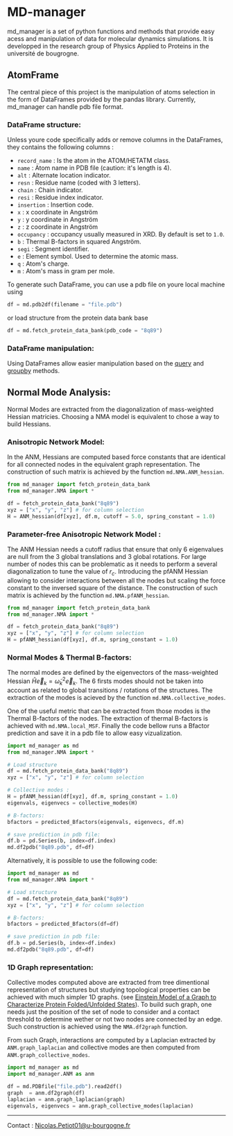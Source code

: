 # MD-manager
md_manager is a set of python functions and methods that provide easy acess and manipulation of data for molecular dynamics simulations. It is developped in the research group of Physics Applied to Proteins in the université de bougrogne. 

## AtomFrame
The central piece of this project is the manipulation of atoms selection in the form of DataFrames provided by the pandas library. Currently, md_manager can handle pdb file format.

### DataFrame structure:
Unless youre code specifically adds or remove columns in the DataFrames, they contains the following columns :
* `record_name` : Is the atom in the ATOM/HETATM class.
* `name` : Atom name in PDB file (caution: it's length is 4).
* `alt` : Alternate location indicator.
* `resn` : Residue name (coded with 3 letters).
* `chain` : Chain indicator.
* `resi` : Residue index indicator.
* `insertion` : Insertion code.
* `x` : x coordinate in Angström
* `y` : y coordinate in Angström
* `z` : z coordinate in Angström
* `occupancy` : occupancy usually measured in XRD. By default is set to `1.0`.
* `b` : Thermal B-factors in squared Angström.
* `segi` : Segment identifier.
* `e` : Element symbol. Used to determine the atomic mass.
* `q` : Atom's charge.
* `m` : Atom's mass in gram per mole.

To generate such DataFrame, you can use a pdb file on youre local machine using 
```python
df = md.pdb2df(filename = "file.pdb")
```
or load structure from the protein data bank base
```python
df = md.fetch_protein_data_bank(pdb_code = "8q89")
```
### DataFrame manipulation:
Using DataFrames allow easier manipulation based on the [query](https://pandas.pydata.org/docs/reference/api/pandas.DataFrame.query.html) and [groupby](https://pandas.pydata.org/docs/reference/api/pandas.DataFrame.groupby.html) methods.


## Normal Mode Analysis:
Normal Modes are extracted from the diagonalization of mass-weighted Hessian matricies. 
Choosing a NMA model is equivalent to chose a way to build Hessians.

### Anisotropic Network Model:
In the ANM, Hessians are computed based force constants that are identical for all connected nodes in the equivalent graph representation.
The construction of such matrix is achieved by the function `md.NMA.ANM_hessian`. 

```python
from md_manager import fetch_protein_data_bank
from md_manager.NMA import *

df = fetch_protein_data_bank("8q89")
xyz = ["x", "y", "z"] # for column selection
H = ANM_hessian(df[xyz], df.m, cutoff = 5.0, spring_constant = 1.0)
```
### Parameter-free Anisotropic Network Model :
The ANM Hessian needs a cutoff radius that ensure that only 6 eigenvalues are null from the 3 global translations and 3 global rotations. For large number of nodes this can be problematic as it needs to perform a several diagonalization to tune the value of $r_c$. Introducing the pfANM Hessian allowing to consider interactions between all the nodes but scaling the force constant to the inversed square of the distance. The construction of such matrix is achieved by the function `md.NMA.pfANM_hessian`.

```python
from md_manager import fetch_protein_data_bank
from md_manager.NMA import *

df = fetch_protein_data_bank("8q89")
xyz = ["x", "y", "z"] # for column selection
H = pfANM_hessian(df[xyz], df.m, spring_constant = 1.0)
```
### Normal Modes & Thermal B-factors:
The normal modes are defined by the eigenvectors of the mass-weighted Hessian $\hat{H}\vec{e}_k = \tilde{\omega}^2_k\vec{e}_k$. The 6 firsts modes should not be taken into account as related to global transitions / rotations of the structures. The extraction of the modes is acieved by the function `md.NMA.collective_modes`. 

One of the useful metric that can be extracted from those modes is the Thermal B-factors of the nodes. The extraction of thermal B-factors is achieved with `md.NMA.local_MSF`. Finally the code bellow runs a Bfactor prediction and save it in a pdb file to allow easy vizualization.

```python
import md_manager as md
from md_manager.NMA import *

# Load structure
df = md.fetch_protein_data_bank("8q89")
xyz = ["x", "y", "z"] # for column selection

# Collective modes :
H = pfANM_hessian(df[xyz], df.m, spring_constant = 1.0)
eigenvals, eigenvecs = collective_modes(H)

# B-factors:
bfactors = predicted_Bfactors(eigenvals, eigenvecs, df.m)

# save prediction in pdb file:
df.b = pd.Series(b, index=df.index)
md.df2pdb("8q89.pdb", df=df)
```

Alternatively, it is possible to use the following code:
```python
import md_manager as md
from md_manager.NMA import *

# Load structure
df = md.fetch_protein_data_bank("8q89")
xyz = ["x", "y", "z"] # for column selection

# B-factors:
bfactors = predicted_Bfactors(df=df)

# save prediction in pdb file:
df.b = pd.Series(b, index=df.index)
md.df2pdb("8q89.pdb", df=df)
```

### 1D Graph representation:
Collective modes computed above are extracted from tree dimentional representation of structures but studying topological properties can be achieved with much simpler 1D graphs. (see [Einstein Model of a Graph to Characterize Protein Folded/Unfolded States](https://www.mdpi.com/1420-3049/28/18/6659)). To build such graph, one needs just the position of the set of node to consider and a contact threshold to determine wether or not two nodes are connected by an edge. Such construction is achieved using the `NMA.df2graph` function.

From such Graph, interactions are computed by a Laplacian extracted by `ANM.graph_laplacian` and collective modes are then computed from `ANM.graph_collective_modes`.

```python
import md_manager as md
import md_manager.ANM as anm

df = md.PDBfile("file.pdb").read2df()
graph  = anm.df2graph(df)
laplacian = anm.graph_laplacian(graph)
eigenvals, eigenvecs = anm.graph_collective_modes(laplacian)
```

---
Contact : Nicolas.Petiot01@u-bourgogne.fr
